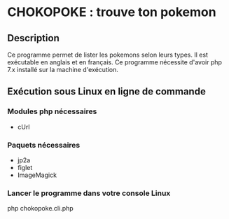 # CHOKOPOKE : trouve ton pokemon

## Description

Ce programme permet de lister les pokemons selon leurs types.
Il est exécutable en anglais et en français.
Ce programme nécessite d'avoir php 7.x installé sur la machine d'exécution.

## Exécution sous Linux en ligne de commande

### Modules php nécessaires

- cUrl

### Paquets nécessaires

- jp2a
- figlet
- ImageMagick

### Lancer le programme dans votre console Linux

php chokopoke.cli.php
